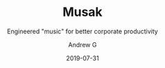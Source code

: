 ---
layout: wiki
title: Musak
subtitle: Engineered "music" for better corporate productivity
date: 2019-07-31
link: https://en.wikipedia.org/wiki/Muzak
linkText: Muzak is a brand of background music played in retail stores and other public establishments. In 1981, Westinghouse bought the company and ran it until selling it to the Fields Company of Chicago, publishers of the Chicago Sun-Times, on September 8, 1986. Formerly owned by Muzak Holdings, the brand was purchased in 2011 by Mood Media in a deal worth US$345 million.
quotes:
- The company began customizing the pace and style of the music provided throughout the workday in an effort to maintain productivity.
- Ted Nugent used Muzak as an icon of everything "uncool" about music. In 1986, he publicly made a $10 million bid to purchase the company with the stated intent of shutting it down.
author: Andrew G
tags:
- creepy
- music
- history
---